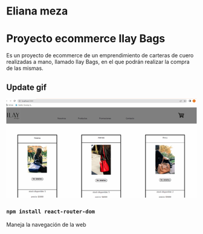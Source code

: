 # Eliana meza
# Proyecto ecommerce Ilay Bags

Es un proyecto de ecommerce de un emprendimiento de carteras de cuero realizadas a mano, llamado Ilay Bags, en el que podrán realizar la compra de las mismas.

## Update gif

![image](https://github.com/ELIANAMEZA/ReactCoderHouse/blob/main/src/media/ilayBags.gif)


### `npm install react-router-dom`

Maneja la navegación de la web



